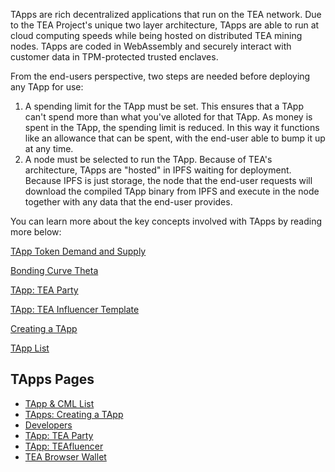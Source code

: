TApps are rich decentralized applications that run on the TEA network. Due to the TEA Project's unique two layer architecture, TApps are able to run at cloud computing speeds while being hosted on distributed TEA mining nodes. TApps are coded in WebAssembly and securely interact with customer data in TPM-protected trusted enclaves. 

From the end-users perspective, two steps are needed before deploying any TApp for use:

1. A spending limit for the TApp must be set. This ensures that a TApp can't spend more than what you've alloted for that TApp. As money is spent in the TApp, the spending limit is reduced. In this way it functions like an allowance that can be spent, with the end-user able to bump it up at any time.
2. A node must be selected to run the TApp. Because of TEA's architecture, TApps are "hosted" in IPFS waiting for deployment. Because IPFS is just storage, the node that the end-user requests will download the compiled TApp binary from IPFS and execute in the node together with any data that the end-user provides.

You can learn more about the key concepts involved with TApps by reading more below: 


[TApp Token Demand and Supply](../_token/TApp-Token-Supply-and-Demand.md)

[Bonding Curve Theta](../_token/Bonding-Curve-Theta.md)

[TApp: TEA Party](TApp-TEA-Party.md)

[TApp: TEA Influencer Template](TEAfluencer.md)

[Creating a TApp](TApps-Creating-a-TApp.md)

[TApp List](TApps-List.md)

## TApps Pages
- [TApp & CML List](TApps-List.md)
- [TApps: Creating a TApp](TApps-Creating-a-TApp.md)
- [Developers ](Developers.md)
- [TApp: TEA Party](TApp-TEA-Party.md)
- [TApp: TEAfluencer](TEAfluencer.md)
- [TEA Browser Wallet](TEA-Browser-Wallet.md)